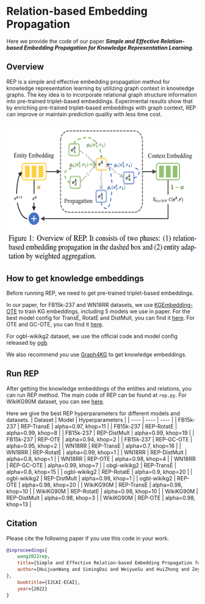 # Relation-based Embedding Propagation

Here we provide the code of our paper ***Simple and Effective Relation-based Embedding Propagation for Knowledge Representation Learning***.

## Overview

REP is a simple and effective embedding propagation method for knowledge representation learning by utilizing graph context in knowledge graphs. The key idea is to incorporate relational graph structure information into pre-trained triplet-based embeddings. Experimental results show that by enriching pre-trained triplet-based embeddings with graph context, REP can improve or maintain prediction quality with less time cost.

<h2 align="center">
<img align="center"  src="./rep_method.png" alt="rep" width = "600" height = "350">
</h2>

## How to get knowledge embeddings

Before running REP, we need to get pre-trained triplet-based embeddings. 

In our paper, for FB15k-237 and WN18RR datasets, we use [KGEmbedding-OTE](https://github.com/JD-AI-Research-Silicon-Valley/KGEmbedding-OTE) to train KG embeddings, including 5 models we use in paper. For the best model config for TransE, RotatE and DistMult, you can find it [here](https://github.com/DeepGraphLearning/KnowledgeGraphEmbedding/blob/master/best_config.sh). For OTE and GC-OTE, you can find it [here](https://github.com/JD-AI-Research-Silicon-Valley/KGEmbedding-OTE). 

For ogbl-wikikg2 dataset, we use the official code and model config released by [ogb](https://github.com/snap-stanford/ogb/tree/master/examples/linkproppred/wikikg2).

We also recommend you use [Graph4KG](https://github.com/PaddlePaddle/PGL/tree/main/apps/Graph4KG) to get knowledge embeddings.

## Run REP

After getting the knowledge embeddings of the entities and relations, you can run REP method. The main code of REP can be found at `rep.py`. For WikiKG90M dataset, you can see [here](https://github.com/PaddlePaddle/PGL/tree/main/examples/kddcup2021/WikiKG90M/post_smoothing).

Here we give the best REP hyperparameters for different models and datasets.
|  Dataset   |  Model  | Hyperparameters |
|  ----  | ---- | ---- |
| FB15k-237 | REP-TransE | alpha=0.97, khop=11 |
| FB15k-237 | REP-RotatE | alpha=0.99, khop=8 |
| FB15k-237 | REP-DistMult | alpha=0.99, khop=19 |
| FB15k-237 | REP-OTE | alpha=0.94, khop=2 |
| FB15k-237 | REP-GC-OTE | alpha=0.95, khop=2 |
| WN18RR | REP-TransE | alpha=0.7, khop=16 |
| WN18RR | REP-RotatE | alpha=0.99, khop=1 |
| WN18RR | REP-DistMult | alpha=0.8, khop=1 |
| WN18RR | REP-OTE | alpha=0.98, khop=4 |
| WN18RR | REP-GC-OTE | alpha=0.99, khop=7 |
| obgl-wikikg2 | REP-TransE | alpha=0.8, khop=15 |
| ogbl-wikikg2 | REP-RotatE | alpha=0.9, khop=20 |
| ogbl-wikikg2 | REP-DistMult | alpha=0.98, khop=1 |
| ogbl-wikikg2 | REP-OTE | alpha=0.98, khop=20 |
| WikiKG90M | REP-TransE | alpha=0.98, khop=10 | 
| WikiKG90M | REP-RotatE | alpha=0.98, khop=10 |
| WikiKG90M | REP-DistMult | alpha=0.98, khop=3 |
| WikiKG90M | REP-OTE | alpha=0.98, khop=13 |

## Citation

Please cite the following paper if you use this code in your work.

```bibtex
@inproceedings{
    wang2022rep,
    title={Simple and Effective Relation-based Embedding Propagation for Knowledge Representation Learning},
    author={HuijuanWang and SimingDai and WeiyueSu and HuiZhong and ZeyangFang and ZhengjieHuang and ShikunFeng and ZeyuChen and YuSun and DianhaiYu 
},
    booktitle={IJCAI-ECAI},
    year={2022}
}
```
